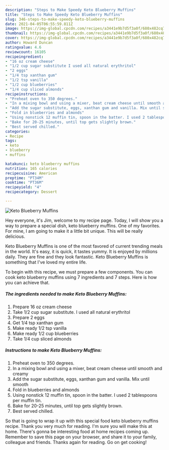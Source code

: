 ```yaml
---
description: "Steps to Make Speedy Keto Blueberry Muffins"
title: "Steps to Make Speedy Keto Blueberry Muffins"
slug: 346-steps-to-make-speedy-keto-blueberry-muffins
date: 2021-04-05T06:55:59.811Z
image: https://img-global.cpcdn.com/recipes/a3441e9b7d5f3a0f/680x482cq70/keto-blueberry-muffins-recipe-main-photo.jpg
thumbnail: https://img-global.cpcdn.com/recipes/a3441e9b7d5f3a0f/680x482cq70/keto-blueberry-muffins-recipe-main-photo.jpg
cover: https://img-global.cpcdn.com/recipes/a3441e9b7d5f3a0f/680x482cq70/keto-blueberry-muffins-recipe-main-photo.jpg
author: Howard Duncan
ratingvalue: 4.6
reviewcount: 16105
recipeingredient:
- "16 oz cream cheese"
- "1/2 cup sugar substitute I used all natural erythritol"
- "2 eggs"
- "1/4 tsp xanthan gum"
- "1/2 tsp vanilla"
- "1/2 cup blueberries"
- "1/4 cup sliced almonds"
recipeinstructions:
- "Preheat oven to 350 degrees."
- "In a mixing bowl and using a mixer, beat cream cheese until smooth and creamy"
- "Add the sugar substitute, eggs, xanthan gum and vanilla. Mix until smooth"
- "Fold in blueberries and almonds"
- "Using nonstick 12 muffin tin, spoon in the batter. I used 2 tablespoons per muffin tin."
- "Bake for 20-25 minutes, until top gets slightly brown."
- "Best served chilled."
categories:
- Recipe
tags:
- keto
- blueberry
- muffins

katakunci: keto blueberry muffins 
nutrition: 165 calories
recipecuisine: American
preptime: "PT34M"
cooktime: "PT36M"
recipeyield: "4"
recipecategory: Dessert

---
```



![Keto Blueberry Muffins](https://img-global.cpcdn.com/recipes/a3441e9b7d5f3a0f/680x482cq70/keto-blueberry-muffins-recipe-main-photo.jpg)

Hey everyone, it's Jim, welcome to my recipe page. Today, I will show you a way to prepare a special dish, keto blueberry muffins. One of my favorites. For mine, I am going to make it a little bit unique. This will be really delicious.



Keto Blueberry Muffins is one of the most favored of current trending meals in the world. It's easy, it is quick, it tastes yummy. It is enjoyed by millions daily. They are fine and they look fantastic. Keto Blueberry Muffins is something that I've loved my entire life.


To begin with this recipe, we must prepare a few components. You can cook keto blueberry muffins using 7 ingredients and 7 steps. Here is how you can achieve that.

<!--inarticleads1-->

##### The ingredients needed to make Keto Blueberry Muffins:

1. Prepare 16 oz cream cheese
1. Take 1/2 cup sugar substitute. I used all natural erythritol
1. Prepare 2 eggs
1. Get 1/4 tsp xanthan gum
1. Make ready 1/2 tsp vanilla
1. Make ready 1/2 cup blueberries
1. Take 1/4 cup sliced almonds




<!--inarticleads2-->

##### Instructions to make Keto Blueberry Muffins:

1. Preheat oven to 350 degrees.
1. In a mixing bowl and using a mixer, beat cream cheese until smooth and creamy
1. Add the sugar substitute, eggs, xanthan gum and vanilla. Mix until smooth
1. Fold in blueberries and almonds
1. Using nonstick 12 muffin tin, spoon in the batter. I used 2 tablespoons per muffin tin.
1. Bake for 20-25 minutes, until top gets slightly brown.
1. Best served chilled.




So that is going to wrap it up with this special food keto blueberry muffins recipe. Thank you very much for reading. I'm sure you will make this at home. There's gonna be interesting food at home recipes coming up. Remember to save this page on your browser, and share it to your family, colleague and friends. Thanks again for reading. Go on get cooking!
